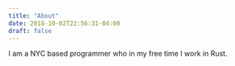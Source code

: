 ```yaml
---
title: "About"
date: 2018-10-02T22:56:31-04:00
draft: false
---
```


I am a NYC based programmer who in my free time I work in Rust.
